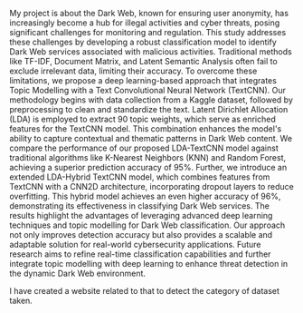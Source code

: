 My project is about the Dark Web, known for ensuring user anonymity, has increasingly become a hub for illegal
activities and cyber threats, posing significant challenges for monitoring and regulation. This
study addresses these challenges by developing a robust classification model to identify Dark
Web services associated with malicious activities. Traditional methods like TF-IDF, Document
Matrix, and Latent Semantic Analysis often fail to exclude irrelevant data, limiting their accuracy.
To overcome these limitations, we propose a deep learning-based approach that integrates Topic
Modelling with a Text Convolutional Neural Network (TextCNN).
Our methodology begins with data collection from a Kaggle dataset, followed by preprocessing
to clean and standardize the text. Latent Dirichlet Allocation (LDA) is employed to extract 90
topic weights, which serve as enriched features for the TextCNN model. This combination
enhances the model's ability to capture contextual and thematic patterns in Dark Web content. We
compare the performance of our proposed LDA-TextCNN model against traditional algorithms
like K-Nearest Neighbors (KNN) and Random Forest, achieving a superior prediction accuracy
of 95%. Further, we introduce an extended LDA-Hybrid TextCNN model, which combines
features from TextCNN with a CNN2D architecture, incorporating dropout layers to reduce
overfitting. This hybrid model achieves an even higher accuracy of 96%, demonstrating its
effectiveness in classifying Dark Web services.
The results highlight the advantages of leveraging advanced deep learning techniques and topic
modelling for Dark Web classification. Our approach not only improves detection accuracy but
also provides a scalable and adaptable solution for real-world cybersecurity applications. Future
research aims to refine real-time classification capabilities and further integrate topic modelling
with deep learning to enhance threat detection in the dynamic Dark Web environment.


I have created a website related to that to detect the category of dataset taken.
